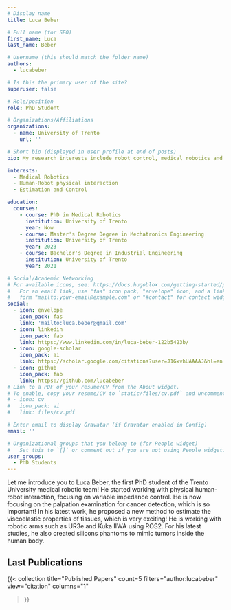 ```yaml
---
# Display name
title: Luca Beber

# Full name (for SEO)
first_name: Luca
last_name: Beber

# Username (this should match the folder name)
authors:
  - lucabeber

# Is this the primary user of the site?
superuser: false

# Role/position
role: PhD Student

# Organizations/Affiliations
organizations:
  - name: University of Trento
    url: ''

# Short bio (displayed in user profile at end of posts)
bio: My research interests include robot control, medical robotics and programming.

interests:
  - Medical Robotics
  - Human-Robot physical interaction
  - Estimation and Control

education:
  courses:
    - course: PhD in Medical Robotics
      institution: University of Trento
      year: Now
    - course: Master's Degree Degree in Mechatronics Engineering
      institution: University of Trento
      year: 2023
    - course: Bachelor's Degree in Industrial Engineering
      institution: University of Trento
      year: 2021

# Social/Academic Networking
# For available icons, see: https://docs.hugoblox.com/getting-started/page-builder/#icons
#   For an email link, use "fas" icon pack, "envelope" icon, and a link in the
#   form "mailto:your-email@example.com" or "#contact" for contact widget.
social:
  - icon: envelope
    icon_pack: fas
    link: 'mailto:luca.beber@gmail.com'
  - icon: linkedin
    icon_pack: fab
    link: https://www.linkedin.com/in/luca-beber-122b5423b/
  - icon: google-scholar
    icon_pack: ai
    link: https://scholar.google.com/citations?user=J1GxvhUAAAAJ&hl=en
  - icon: github
    icon_pack: fab
    link: https://github.com/lucabeber
# Link to a PDF of your resume/CV from the About widget.
# To enable, copy your resume/CV to `static/files/cv.pdf` and uncomment the lines below.
# - icon: cv
#   icon_pack: ai
#   link: files/cv.pdf

# Enter email to display Gravatar (if Gravatar enabled in Config)
email: ''

# Organizational groups that you belong to (for People widget)
#   Set this to `[]` or comment out if you are not using People widget.
user_groups:
  - PhD Students
---
```


Let me introduce you to Luca Beber, the first PhD student of the Trento University medical robotic team! He started working with physical human-robot interaction, focusing on variable impedance control. He is now focusing on the palpation examination for cancer detection, which is so important! In his latest work, he proposed a new method to estimate the viscoelastic properties of tissues, which is very exciting! He is working with robotic arms such as UR3e and Kuka IIWA using ROS2. For his latest studies, he also created silicons phantoms to mimic tumors inside the human body.

## Last Publications

{{< collection
    title="Published Papers"
    count=5
    filters="author:lucabeber"
    view="citation"
    columns="1"
>}}